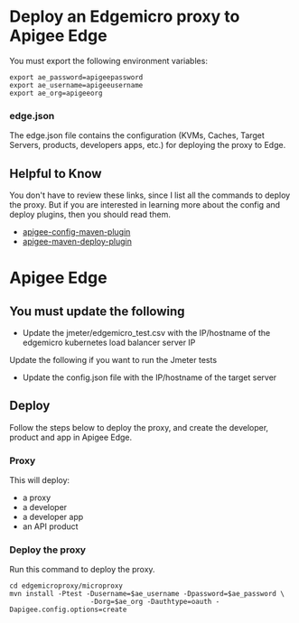 # Deploy an Edgemicro proxy to Apigee Edge


You must export the following environment variables:
```
export ae_password=apigeepassword
export ae_username=apigeeusername
export ae_org=apigeeorg
```


### edge.json
The edge.json file contains the configuration (KVMs, Caches, Target Servers, products, developers apps, etc.) for deploying the proxy to Edge.

## Helpful to Know
You don't have to review these links, since I list all the commands to deploy the proxy.  But if you are interested in learning more about the config and deploy plugins, then you should read them.
* [apigee-config-maven-plugin](https://github.com/apigee/apigee-config-maven-plugin)
* [apigee-maven-deploy-plugin](https://github.com/apigee/apigee-deploy-maven-plugin)


# Apigee Edge

## You must update the following

* Update the jmeter/edgemicro_test.csv with the IP/hostname of the edgemicro kubernetes load balancer server IP

Update the following if you want to run the Jmeter tests
* Update the config.json file with the IP/hostname of the target server



## Deploy
Follow the steps below to deploy the proxy, and create the developer, product and app in Apigee Edge.

### Proxy
This will deploy:
* a proxy
* a developer
* a developer app
* an API product

### Deploy the proxy
Run this command to deploy the proxy.


```
cd edgemicroproxy/microproxy
mvn install -Ptest -Dusername=$ae_username -Dpassword=$ae_password \
                    -Dorg=$ae_org -Dauthtype=oauth -Dapigee.config.options=create
```
